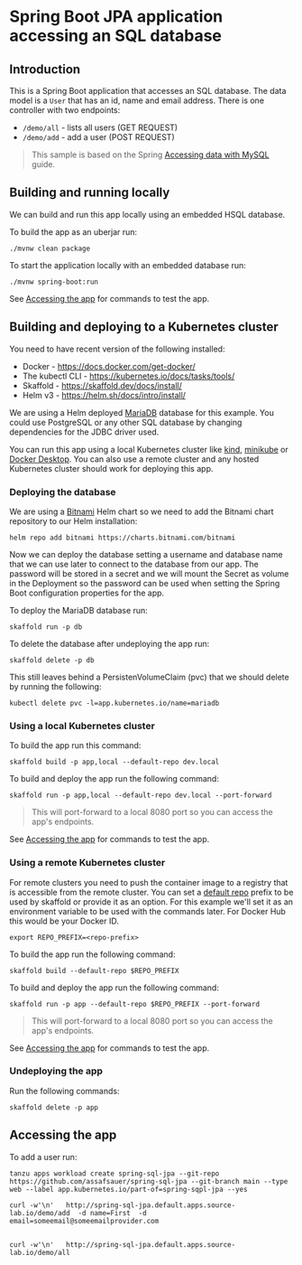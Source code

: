 # Spring Boot JPA application accessing an SQL database

## Introduction

This is a Spring Boot application that accesses an SQL database.  The data model is a `User` that has an id, name and email address.  There is one controller with two endpoints:

* `/demo/all` - lists all users  (GET REQUEST)
* `/demo/add` - add a user (POST REQUEST)

> This sample is based on the Spring [Accessing data with MySQL](https://spring.io/guides/gs/accessing-data-mysql/) guide.

## Building and running locally

We can build and run this app locally using an embedded HSQL database.

To build the app as an uberjar run:

```
./mvnw clean package 
```

To start the application locally with an embedded database run:

```
./mvnw spring-boot:run
```

See [Accessing the app](#accessing-the-app) for commands to test the app.

## Building and deploying to a Kubernetes cluster

You need to have recent version of the following installed:

- Docker - https://docs.docker.com/get-docker/
- The kubectl CLI - https://kubernetes.io/docs/tasks/tools/
- Skaffold - https://skaffold.dev/docs/install/
- Helm v3 - https://helm.sh/docs/intro/install/

We are using a Helm deployed [MariaDB](https://mariadb.com/) database for this example. You could use PostgreSQL or any other SQL database by changing dependencies for the JDBC driver used. 

You can run this app using a local Kubernetes cluster like [kind](https://kind.sigs.k8s.io/), [minikube](https://minikube.sigs.k8s.io/docs/start/) or [Docker Desktop](https://www.docker.com/products/docker-desktop). You can also use a remote cluster and any hosted Kubernetes cluster should work for deploying this app.

### Deploying the database

We are using a [Bitnami](https://bitnami.com/) Helm chart so we need to add the Bitnami chart repository to our Helm installation:

```
helm repo add bitnami https://charts.bitnami.com/bitnami
```

Now we can deploy the database setting a username and database name that we can use later to connect to the database from our app. The password will be stored in a secret and we will mount the Secret as volume in the Deployment so the password can be used when setting the Spring Boot configuration properties for the app.

To deploy the MariaDB database run:

```
skaffold run -p db
```

To delete the database after undeploying the app run:

```
skaffold delete -p db
```

This still leaves behind a PersistenVolumeClaim (pvc) that we should delete by running the following:

```
kubectl delete pvc -l=app.kubernetes.io/name=mariadb
```

### Using a local Kubernetes cluster

To build the app run this command:

```
skaffold build -p app,local --default-repo dev.local
```

To build and deploy the app run the following command:

```
skaffold run -p app,local --default-repo dev.local --port-forward
```

> This will port-forward to a local 8080 port so you can access the app's endpoints.

See [Accessing the app](#accessing-the-app) for commands to test the app.

### Using a remote Kubernetes cluster

For remote clusters you need to push the container image to a registry that is accessible from the remote cluster. You can set a [default repo](https://skaffold.dev/docs/environment/image-registries/) prefix to be used by skaffold or provide it as an option. For this example we'll set it as an environment variable to be used with the commands later. For Docker Hub this would be your Docker ID. 

```
export REPO_PREFIX=<repo-prefix>
```

To build the app run the following command:

```
skaffold build --default-repo $REPO_PREFIX
```

To build and deploy the app run the following command:

```
skaffold run -p app --default-repo $REPO_PREFIX --port-forward
```

> This will port-forward to a local 8080 port so you can access the app's endpoints.

See [Accessing the app](#accessing-the-app) for commands to test the app.

### Undeploying the app

Run the following commands:

```
skaffold delete -p app
```

## Accessing the app



To add a user run:

```
tanzu apps workload create spring-sql-jpa --git-repo https://github.com/assafsauer/spring-sql-jpa --git-branch main --type web --label app.kubernetes.io/part-of=spring-sqpl-jpa --yes

curl -w'\n'   http://spring-sql-jpa.default.apps.source-lab.io/demo/add  -d name=First  -d email=someemail@someemailprovider.com


curl -w'\n'   http://spring-sql-jpa.default.apps.source-lab.io/demo/all
  
```
